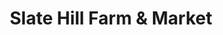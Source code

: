 ---
title: "Slate Hill Farm & Market"
url: /slatington/slate-hill-farm-und-market/
shop: Hofladen
---